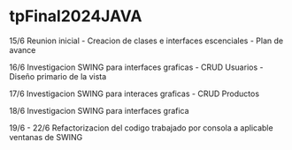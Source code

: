 # tpFinal2024JAVA


15/6 Reunion inicial - Creacion de clases e interfaces escenciales - Plan de avance

16/6 Investigacion SWING para interfaces graficas - CRUD Usuarios - Diseño primario de la vista  

17/6 Investigacion SWING para interaces graficas - CRUD Productos 

18/6 Investigacion SWING para interfaces grafica

19/6 - 22/6 Refactorizacion del codigo trabajado por consola a aplicable ventanas de SWING
